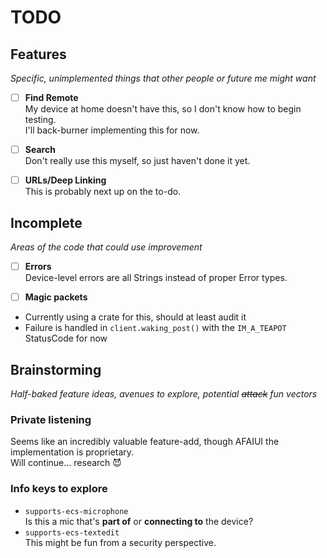 TODO
====

## Features
_Specific, unimplemented things that other people or future me might want_

- [ ] __Find Remote__  
My device at home doesn't have this, so I don't know how to begin testing.  
I'll back-burner implementing this for now.
  
- [ ] __Search__  
Don't really use this myself, so just haven't done it yet.
  
- [ ] __URLs/Deep Linking__  
This is probably next up on the to-do.

## Incomplete
_Areas of the code that could use improvement_


- [ ] __Errors__  
Device-level errors are all Strings instead of proper Error types.
  

- [ ] __Magic packets__
* Currently using a crate for this, should at least audit it  
* Failure is handled in `client.waking_post()` with the `IM_A_TEAPOT` StatusCode for now

## Brainstorming
_Half-baked feature ideas, avenues to explore, potential ~~attack~~ fun vectors_

### Private listening
Seems like an incredibly valuable feature-add, though AFAIUI the implementation is proprietary.  
Will continue... research 😈

### Info keys to explore
* `supports-ecs-microphone`  
  Is this a mic that's **part of** or **connecting to** the device?
* `supports-ecs-textedit`  
  This might be fun from a security perspective.